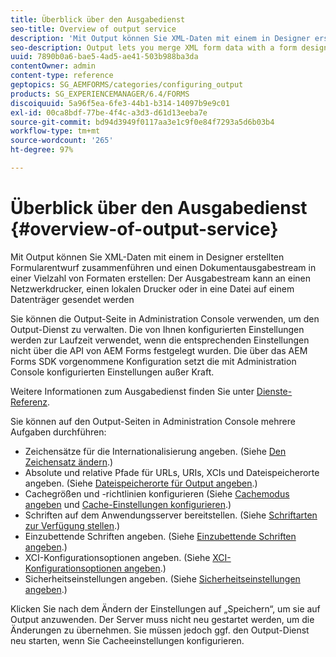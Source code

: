 ```yaml
---
title: Überblick über den Ausgabedienst
seo-title: Overview of output service
description: 'Mit Output können Sie XML-Daten mit einem in Designer erstellten Formularentwurf zusammenführen und einen Dokumentausgabestream in einer Vielzahl von Formaten erstellen: '
seo-description: Output lets you merge XML form data with a form design created in Designer to create a document output stream in various formats.
uuid: 7890b0a6-bae5-4ad5-ae41-503b988ba3da
contentOwner: admin
content-type: reference
geptopics: SG_AEMFORMS/categories/configuring_output
products: SG_EXPERIENCEMANAGER/6.4/FORMS
discoiquuid: 5a96f5ea-6fe3-44b1-b314-14097b9e9c01
exl-id: 00ca8bdf-77be-4f4c-a3d3-d61d13eeba7e
source-git-commit: bd94d3949f0117aa3e1c9f0e84f7293a5d6b03b4
workflow-type: tm+mt
source-wordcount: '265'
ht-degree: 97%

---
```


# Überblick über den Ausgabedienst {#overview-of-output-service}

Mit Output können Sie XML-Daten mit einem in Designer erstellten Formularentwurf zusammenführen und einen Dokumentausgabestream in einer Vielzahl von Formaten erstellen: Der Ausgabestream kann an einen Netzwerkdrucker, einen lokalen Drucker oder in eine Datei auf einem Datenträger gesendet werden

Sie können die Output-Seite in Administration Console verwenden, um den Output-Dienst zu verwalten. Die von Ihnen konfigurierten Einstellungen werden zur Laufzeit verwendet, wenn die entsprechenden Einstellungen nicht über die API von AEM Forms festgelegt wurden. Die über das AEM Forms SDK vorgenommene Konfiguration setzt die mit Administration Console konfigurierten Einstellungen außer Kraft.

Weitere Informationen zum Ausgabedienst finden Sie unter [Dienste-Referenz](https://www.adobe.com/go/learn_aemforms_services_61).

Sie können auf den Output-Seiten in Administration Console mehrere Aufgaben durchführen:

* Zeichensätze für die Internationalisierung angeben. (Siehe [Den Zeichensatz ändern](/help/forms/using/admin-help/change-character-set.md#change-the-character-set).)
* Absolute und relative Pfade für URLs, URIs, XCIs und Dateispeicherorte angeben. (Siehe [Dateispeicherorte für Output angeben](/help/forms/using/admin-help/specify-file-locations-output.md#specify-file-locations-for-output).)
* Cachegrößen und -richtlinien konfigurieren (Siehe [Cachemodus angeben](/help/forms/using/admin-help/configuring-caching-output.md#specifying-the-cache-mode) und [Cache-Einstellungen konfigurieren](/help/forms/using/admin-help/configuring-caching-output.md#configuring-cache-settings).)
* Schriften auf dem Anwendungsserver bereitstellen. (Siehe [Schriftarten zur Verfügung stellen](/help/forms/using/admin-help/make-fonts-available.md#make-fonts-available).)
* Einzubettende Schriften angeben. (Siehe [Einzubettende Schriften angeben](/help/forms/using/admin-help/specify-fonts-embed.md#specify-fonts-to-embed).)
* XCI-Konfigurationsoptionen angeben. (Siehe [XCI-Konfigurationsoptionen angeben](/help/forms/using/admin-help/specify-xci-configuration-options.md#specify-xci-configuration-options).)
* Sicherheitseinstellungen angeben. (Siehe [Sicherheitseinstellungen angeben](/help/forms/using/admin-help/specify-security-settings.md#specify-security-settings).)

Klicken Sie nach dem Ändern der Einstellungen auf „Speichern“, um sie auf Output anzuwenden. Der Server muss nicht neu gestartet werden, um die Änderungen zu übernehmen. Sie müssen jedoch ggf. den Output-Dienst neu starten, wenn Sie Cacheeinstellungen konfigurieren.

